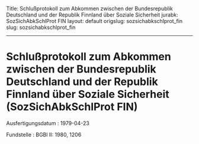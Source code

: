 Title: Schlußprotokoll zum Abkommen zwischen der Bundesrepublik Deutschland und der
  Republik Finnland über Soziale Sicherheit
jurabk: SozSichAbkSchlProt FIN
layout: default
origslug: sozsichabkschlprot_fin
slug: sozsichabkschlprot_fin

---

# Schlußprotokoll zum Abkommen zwischen der Bundesrepublik Deutschland und der Republik Finnland über Soziale Sicherheit (SozSichAbkSchlProt FIN)

Ausfertigungsdatum
:   1979-04-23

Fundstelle
:   BGBl II: 1980, 1206

